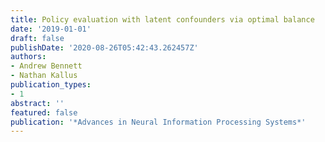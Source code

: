 ```yaml
---
title: Policy evaluation with latent confounders via optimal balance
date: '2019-01-01'
draft: false
publishDate: '2020-08-26T05:42:43.262457Z'
authors:
- Andrew Bennett
- Nathan Kallus
publication_types:
- 1
abstract: ''
featured: false
publication: '*Advances in Neural Information Processing Systems*'
---
```


